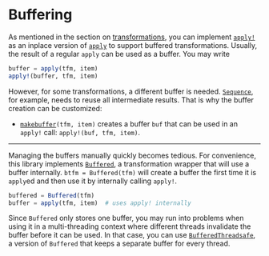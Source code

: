 # Buffering

As mentioned in the section on [transformations](./tfminterface.md), you can implement [`apply!`](#) as an inplace version of [`apply`](#) to support buffered transformations. Usually, the result of a regular `apply` can be used as a buffer. You may write

```julia
buffer = apply(tfm, item)
apply!(buffer, tfm, item)
```

However, for some transformations, a different buffer is needed. [`Sequence`](#), for example, needs to reuse all intermediate results. That is why the buffer creation can be customized:

- [`makebuffer`](#)`(tfm, item)` creates a buffer `buf` that can be used in an `apply!` call: `apply!(buf, tfm, item)`.

---

Managing the buffers manually quickly becomes tedious. For convenience, this library implements [`Buffered`](#), a transformation wrapper that will use a buffer internally. `btfm = Buffered(tfm)` will create a buffer the first time it is `apply`ed and then use it by internally calling `apply!`.

```julia
buffered = Buffered(tfm)
buffer = apply(tfm, item)  # uses apply! internally
```

Since `Buffered` only stores one buffer, you may run into problems when using it in a multi-threading context where different threads invalidate the buffer before it can be used. In that case, you can use [`BufferedThreadsafe`](#), a version of `Buffered` that keeps a separate buffer for every thread. 